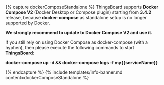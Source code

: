{% capture dockerComposeStandalone %}
ThingsBoard supports **Docker Compose V2** (Docker Desktop or Compose plugin) starting from **3.4.2** release, because **docker-compose** as standalone setup is no longer supported by Docker.

**We strongly recommend to update to Docker Compose V2 and use it.**

If you still rely on using Docker Compose as docker-compose (with a hyphen), then please execute the following commands to start **ThingsBoard**:

**docker-compose up -d && docker-compose logs -f my{{serviceName}}**

{% endcapture %}
{% include templates/info-banner.md content=dockerComposeStandalone %}